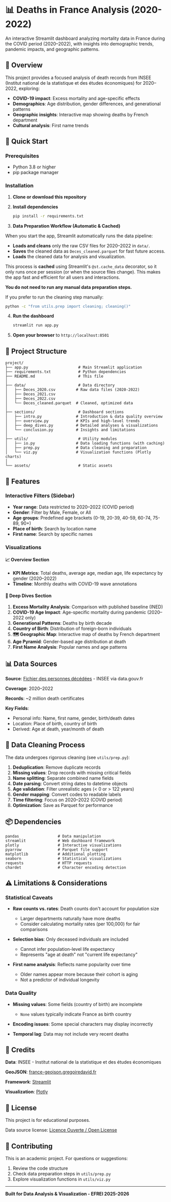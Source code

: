 # 📊 Deaths in France Analysis (2020-2022)

An interactive Streamlit dashboard analyzing mortality data in France during the COVID period (2020–2022), with insights into demographic trends, pandemic impacts, and geographic patterns.

## 🎯 Overview

This project provides a focused analysis of death records from INSEE (Institut national de la statistique et des études économiques) for 2020–2022, exploring:

- **COVID-19 impact**: Excess mortality and age-specific effects
- **Demographics**: Age distribution, gender differences, and generational patterns
- **Geographic insights**: Interactive map showing deaths by French department
- **Cultural analysis**: First name trends

## 🚀 Quick Start

### Prerequisites

- Python 3.8 or higher
- pip package manager

### Installation

1. **Clone or download this repository**

2. **Install dependencies**
   ```bash
   pip install -r requirements.txt
   ```



3. **Data Preparation Workflow (Automatic & Cached)**

  When you start the app, Streamlit automatically runs the data pipeline:
  - **Loads and cleans** only the raw CSV files for 2020–2022 in `data/`.
  - **Saves** the cleaned data as `Deces_cleaned.parquet` for fast future access.
  - **Loads** the cleaned data for analysis and visualization.

  This process is **cached** using Streamlit's `@st.cache_data` decorator, so it only runs once per session (or when the source files change). This makes the app fast and efficient for all users and interactions.

  **You do not need to run any manual data preparation steps.**

  If you prefer to run the cleaning step manually:
  ```bash
  python -c "from utils.prep import cleaning; cleaning()"
  ```

4. **Run the dashboard**
   ```bash
   streamlit run app.py
   ```

5. **Open your browser** to `http://localhost:8501`

## 📁 Project Structure

```
project/
├── app.py                      # Main Streamlit application
├── requirements.txt            # Python dependencies
├── README.md                   # This file
│
├── data/                       # Data directory
│   ├── Deces_2020.csv         # Raw data files (2020-2022)
│   ├── Deces_2021.csv
│   ├── Deces_2022.csv
│   └── Deces_cleaned.parquet  # Cleaned, optimized data
│
├── sections/                   # Dashboard sections
│   ├── intro.py               # Introduction & data quality overview
│   ├── overview.py            # KPIs and high-level trends
│   ├── deep_dives.py          # Detailed analyses & visualizations
│   └── conclusion.py          # Insights and limitations
│
├── utils/                      # Utility modules
│   ├── io.py                  # Data loading functions (with caching)
│   ├── prep.py                # Data cleaning and preparation
│   └── viz.py                 # Visualization functions (Plotly charts)
│
└── assets/                     # Static assets
```

## 🎨 Features

### Interactive Filters (Sidebar)
- **Year range**: Data restricted to 2020–2022 (COVID period)
- **Gender**: Filter by Male, Female, or All
- **Age groups**: Predefined age brackets (0-19, 20-39, 40-59, 60-74, 75-89, 90+)
- **Place of birth**: Search by location name
- **First name**: Search by specific names

### Visualizations

#### 📈 Overview Section
- **KPI Metrics**: Total deaths, average age, median age, life expectancy by gender (2020–2022)
- **Timeline**: Monthly deaths with COVID-19 wave annotations

#### 🔬 Deep Dives Section
1. **Excess Mortality Analysis**: Comparison with published baseline (INED)
2. **COVID-19 Age Impact**: Age-specific mortality during pandemic (2020–2022 only)
3. **Generational Patterns**: Deaths by birth decade
4. **Country of Birth**: Distribution of foreign-born individuals
5. **🗺️ Geographic Map**: Interactive map of deaths by French department
6. **Age Pyramid**: Gender-based age distribution at death
7. **First Name Analysis**: Popular names and age patterns

## 📊 Data Sources

**Source**: [Fichier des personnes décédées](https://www.data.gouv.fr/fr/datasets/fichier-des-personnes-decedees/) - INSEE via data.gouv.fr

**Coverage**: 2020–2022

**Records**: ~2 million death certificates

**Key Fields**:
- Personal info: Name, first name, gender, birth/death dates
- Location: Place of birth, country of birth
- Derived: Age at death, year/month of death

## 🧹 Data Cleaning Process

The data undergoes rigorous cleaning (see `utils/prep.py`):

1. **Deduplication**: Remove duplicate records
2. **Missing values**: Drop records with missing critical fields
3. **Name splitting**: Separate combined name fields
4. **Date parsing**: Convert string dates to datetime objects
5. **Age validation**: Filter unrealistic ages (< 0 or > 122 years)
6. **Gender mapping**: Convert codes to readable labels
7. **Time filtering**: Focus on 2020–2022 (COVID period)
8. **Optimization**: Save as Parquet for performance

## 📦 Dependencies

```
pandas                 # Data manipulation
streamlit              # Web dashboard framework
plotly                 # Interactive visualizations
pyarrow                # Parquet file support
matplotlib             # Additional plotting
seaborn                # Statistical visualizations
requests               # HTTP requests
chardet                # Character encoding detection
```

## ⚠️ Limitations & Considerations

### Statistical Caveats
- **Raw counts vs. rates**: Death counts don't account for population size
  - Larger departments naturally have more deaths
  - Consider calculating mortality rates (per 100,000) for fair comparisons

- **Selection bias**: Only deceased individuals are included
  - Cannot infer population-level life expectancy
  - Represents "age at death" not "current life expectancy"

- **First name analysis**: Reflects name popularity over time
  - Older names appear more because their cohort is aging
  - Not a predictor of individual longevity

### Data Quality
- **Missing values**: Some fields (country of birth) are incomplete
  - `None` values typically indicate France as birth country
  
- **Encoding issues**: Some special characters may display incorrectly
  
- **Temporal lag**: Data may not include very recent deaths

## 👥 Credits

**Data**: INSEE - Institut national de la statistique et des études économiques

**GeoJSON**: [france-geojson.gregoiredavid.fr](https://france-geojson.gregoiredavid.fr)

**Framework**: [Streamlit](https://streamlit.io)

**Visualization**: [Plotly](https://plotly.com/python/)

## 📄 License

This project is for educational purposes. 

Data source license: [Licence Ouverte / Open License](https://www.etalab.gouv.fr/licence-ouverte-open-licence)

## 🤝 Contributing

This is an academic project. For questions or suggestions:
1. Review the code structure
2. Check data preparation steps in `utils/prep.py`
3. Explore visualization functions in `utils/viz.py`

---

**Built for Data Analysis & Visualization - EFREI 2025-2026**
